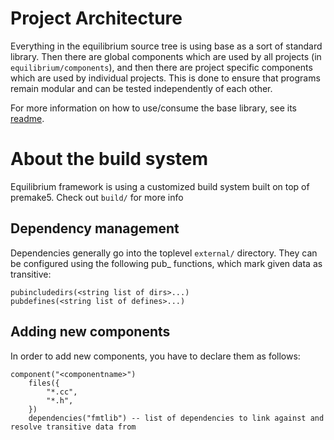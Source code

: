 # Project Architecture

Everything in the equilibrium source tree is using base as a sort of standard library. Then there are global components which are used by all projects (in `equilibrium/components`), and then there are project specific components which are used by individual projects. This is done to ensure that programs remain modular and can be tested independently of each other.

For more information on how to use/consume the base library, see its [readme](../base/readme.md).

# About the build system
Equilibrium framework is using a customized build system built on top of premake5. Check out `build/` for more info

## Dependency management
Dependencies generally go into the toplevel `external/` directory. They can be configured using the following pub_ functions, which mark given data as transitive:
```
pubincludedirs(<string list of dirs>...)
pubdefines(<string list of defines>...)
```
## Adding new components
In order to add new components, you have to declare them as follows:
```
component("<componentname>")
    files({
        "*.cc",
        "*.h",
    })
    dependencies("fmtlib") -- list of dependencies to link against and resolve transitive data from
```